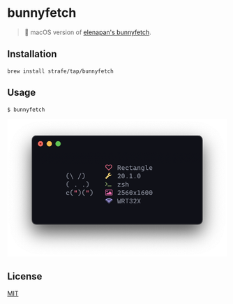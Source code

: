 # bunnyfetch
> 🐰 macOS version of [elenapan's bunnyfetch](https://github.com/elenapan/dotfiles/blob/master/bin/bunnyfetch).

## Installation
```
brew install strafe/tap/bunnyfetch
```

## Usage
```
$ bunnyfetch
```
<center><img src=".github/assets/preview.png"></center>

## License
[MIT](LICENSE)
